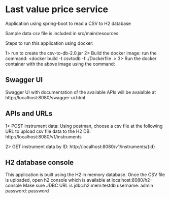 # Last value price service
Application using spring-boot to read a CSV to H2 database

Sample data csv file is included in src/main/resources. 

Steps to run this application using docker:

1> run <mvn install> to create the csv-to-db-2.0.jar
2> Build the docker image: 
   run the command: <docker build -t csvtodb -f ./Dockerfile .>
3> Run the docker container with the above image using the command: 
   <docker run csvtodb>

Swagger UI 
------------
Swagger UI with documentation of the available APIs will be avaialble at http://localhost:8080/swagger-ui.html

APIs and URLs
-------------
1> POST instrument data:
Using postman, choose a csv file at the following URL to upload csv file data to the H2 DB: http://localhost:8080/v1/instruments

2> GET instrument data by ID:
http://localhost:8080/v1/instruments/{id}

H2 database console
-------------------
This application is built using the H2 in memory database. Once the CSV file is uploaded, open h2 console which is available at localhost:8080/h2-console
Make sure JDBC URL is jdbc:h2:mem:testdb
username: admin
password: password

